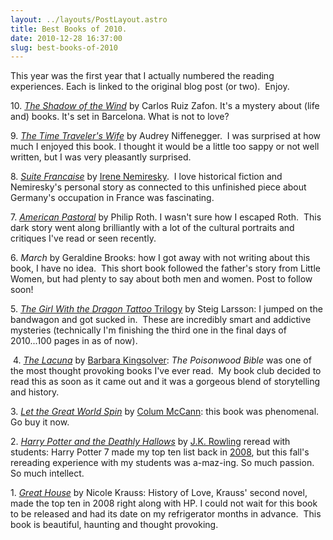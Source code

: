 ```yaml
---
layout: ../layouts/PostLayout.astro
title: Best Books of 2010.
date: 2010-12-28 16:37:00
slug: best-books-of-2010
---
```


This year was the first year that I actually numbered the reading experiences. Each is linked to the original blog post (or two).  Enjoy.  
  
10\. [_The Shadow of the Wind_](http://akindoflibrary.blogspot.com/2010/05/on-finding-kindred-books-and-getting.html) by Carlos Ruiz Zafon. It's a mystery about (life and) books. It's set in Barcelona. What is not to love?  
  
9. [_The Time Traveler's Wife_](http://akindoflibrary.blogspot.com/2010/04/story-about-time-and-unapologetically.html) by Audrey Niffenegger.  I was surprised at how much I enjoyed this book. I thought it would be a little too sappy or not well written, but I was very pleasantly surprised.  
  
8\. [_Suite Francaise_](http://akindoflibrary.blogspot.com/2010/07/suite-francaise-and-suffering.html) by [Irene Nemiresky](http://akindoflibrary.blogspot.com/2010/07/bound-together-as-humans.html).  I love historical fiction and Nemiresky's personal story as connected to this unfinished piece about Germany's occupation in France was fascinating.  
  
7\. [_American Pastoral_](http://akindoflibrary.blogspot.com/2010/07/illusion-mess-american-pastoral.html) by Philip Roth. I wasn't sure how I escaped Roth.  This dark story went along brilliantly with a lot of the cultural portraits and critiques I've read or seen recently.  
  
6\. _March_ by Geraldine Brooks: how I got away with not writing about this book, I have no idea.  This short book followed the father's story from Little Women, but had plenty to say about both men and women. Post to follow soon!  
  
5\. [_The Girl With the Dragon Tattoo_ Trilogy](http://akindoflibrary.blogspot.com/2010/08/fiction-as-eye-opener.html) by Steig Larsson: I jumped on the bandwagon and got sucked in.  These are incredibly smart and addictive mysteries (technically I'm finishing the third one in the final days of 2010...100 pages in as of now).  
  
 4. [_The Lacuna_](http://akindoflibrary.blogspot.com/2010/02/missing-piece.html) by [Barbara Kingsolver](http://akindoflibrary.blogspot.com/2010/02/on-way-to-becoming-people-of-weight.html): _The Poisonwood Bible_ was one of the most thought provoking books I've ever read.  My book club decided to read this as soon as it came out and it was a gorgeous blend of storytelling and history.  
  

3\. [_Let the Great World Spin_](http://akindoflibrary.blogspot.com/2010/06/let-great-world-spin.html) by [Colum McCann](http://akindoflibrary.blogspot.com/2010/05/3-books-1-train-of-thought.html): this book was phenomenal. Go buy it now. 

  

2\. [_Harry Potter and the Deathly Hallows_](http://akindoflibrary.blogspot.com/2010/10/harry-potter-is-just-too-big-for-blog.html) by [J.K. Rowling](http://akindoflibrary.blogspot.com/2010/11/on-harry-potter-and-another-reason-why.html) reread with students: Harry Potter 7 made my top ten list back in [2008](http://akindoflibrary.blogspot.com/2007/12/year-in-review-top-ten-books.html), but this fall's rereading experience with my students was a-maz-ing. So much passion. So much intellect.  
  
1\. [_Great House_](http://akindoflibrary.blogspot.com/2010/11/in-small-and-ordinary.html) by Nicole Krauss: History of Love, Krauss' second novel, made the top ten in 2008 right along with HP. I could not wait for this book to be released and had its date on my refrigerator months in advance.  This book is beautiful, haunting and thought provoking.